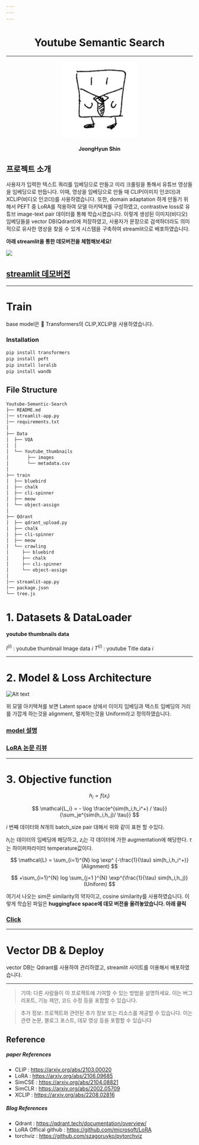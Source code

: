 ```yaml
---
---
---
```


# <center> Youtube Semantic Search </center>

---

<center>

![GitHub 로고](README_image/0u0.png)

</center>

#### <center> JoongHyun Shin </center>

<!-- <br> -->
## 프로젝트 소개

사용자가 입력한 텍스트 쿼리를 임베딩으로 만들고 미리 크롤링을 통해서 유튜브 영상들을 임베딩으로 만듭니다. 이때, 영상을 임베딩으로 만들 때 CLIP(이미지 인코더)과 XCLIP(비디오 인코더)를 사용하였습니다. 또한, domain adaptation 하게 만들기 위해서 PEFT 중 LoRA를 적용하여 모델 아키텍쳐를 구성하였고, contrastive loss로 유튜브 image-text pair 데이터를 통해 학습시켰습니다. 이렇게 생성된 이미지(비디오) 임베딩들을 vector DB(Qdrant)에 저장하였고, 사용자가 문장으로 검색하더라도 의미적으로 유사한 영상을 찾을 수 있게 시스템을 구축하여 streamlit으로 배포하였습니다.

**아래 streamlit을 통한 데모버전을 체험해보세요!**

<img src="streamlit.gif"/>

## [streamlit 데모버전](https://youtube-rank.streamlit.app/)


---

# Train

base model은 🤗 Transformers의 CLIP,XCLIP을 사용하였습니다.

### Installation 


```bash
pip install transformers
pip install peft
pip install loralib
pip install wandb
```

## File Structure

```
Youtube-Semantic-Search
├── README.md
│── streamlit-app.py
│── requirements.txt
│
├── Data
│  ├── VQA
│  │
│  └── Youtube_thumbnails
│       ├── images
│       └── metadata.csv
│
├── train
│  ├── bluebird
│  ├── chalk
│  ├── cli-spinner
│  ├── meow
│  └── object-assign
│
├── Qdrant
│  ├── qdrant_upload.py
│  ├── chalk
│  ├── cli-spinner
│  ├── meow
│  └── crawling
│     ├── bluebird
│     ├── chalk
│     ├── cli-spinner
│     └── object-assign
│
│── streamlit-app.py
│── package.json
└── tree.js
```



# 1. Datasets & DataLoader

<!-- ![Alt text](image-2.png) -->

#### youtube thumbnails data

$I^{(i)}$ : youtube thumbnail Image data $i$
$T^{(i)}$ : youtube Title data $i$

<!-- #### Example 

$I^{(i)}$ : ![Alt text](image-1.png)

$T^{(i)}$ : **Cutest Cats Compilation 2017 | Best Cute Cat Videos Ever** -->


---
# 2. Model & Loss Architecture

<!-- 
![](https://huggingface.co/datasets/huggingface/documentation-images/resolve/main/peft/lora_diagram.png) -->

<!-- ![Alt text](image-5.png) -->
![Alt text](image-7.png)

위 모델 아키텍쳐를 보면 Latent space 상에서 이미지 임베딩과 텍스트 임베딩의 거리를 가깝게 하는것을 alignment, 멀게하는것을 Uniform라고 정의하였습니다.

### [model 설명](https://velog.io/@blackeyes0u0/youtube-CLIP-LoRA-SimCSE-%EA%B2%B0%EA%B3%BC)

### [LoRA 논문 리뷰](https://velog.io/@blackeyes0u0/%EB%85%BC%EB%AC%B8%EB%A6%AC%EB%B7%B0-LoRA-Low-Rank-Adaptation-of-Large-Language-Models)


---


# 3. Objective function

$$
h_i = f(x_i)
$$


$$ 
\mathcal{L_i} = - \log \frac{e^{sim(h_i,h_i^+) / \tau}}{\sum_je^{sim(h_i,h_j)/ \tau}}
$$



$i$ 번째 데이터와 $N$개의 batch_size pair 대해서 위와 같이 표현 할 수있다. 

$h_i$는 데이터의 임베딩에 해당하고, $z_i$는 각 데이터에 가한 augmentation에 해당한다. $\tau$는 하이퍼파라미터 temperature값이다.


<!-- ![Alt text](image-3.png) -->

<!-- ![Alt text](image-6.png) -->

$$
\mathcal{L} = \sum_{i=1}^{N} log \exp^ {-\frac{1}{\tau}  sim(h_i,h_i^+)} (Alignment)
$$

$$
+\sum_{i=1}^{N} log \sum_{j=1 }^{N} \exp^{\frac{1}{\tau} sim(h_i,h_j)} (Uniform)
$$


여기서 나오는 sim은 similarity의 약자이고, cosine similarity를 사용하였습니다. 이렇게 학습된 파일은 **huggingface space에 데모 버전을 올려놓았습니다. 아래 클릭**

### [Click](https://huggingface.co/Soran/youtube_CLIP_LoRA_SimCSE)

---

# Vector DB & Deploy

vector DB는 Qdrant를 사용하여 관리하였고, streamlit 사이트를 이용해서 배포하였습니다.


---

>기여: 다른 사람들이 이 프로젝트에 기여할 수 있는 방법을 설명하세요. 이는 버그 리포트, 기능 제안, 코드 수정 등을 포함할 수 있습니다.


>추가 정보: 프로젝트와 관련된 추가 정보 또는 리소스를 제공할 수 있습니다. 이는 관련 논문, 블로그 포스트, 데모 영상 등을 포함할 수 있습니다

## Reference

##### paper References
- CLIP : https://arxiv.org/abs/2103.00020
- LoRA : https://arxiv.org/abs/2106.09685
- SimCSE : https://arxiv.org/abs/2104.08821
- SimCLR : https://arxiv.org/abs/2002.05709
- XCLIP : https://arxiv.org/abs/2208.02816

##### Blog References
- Qdrant : https://qdrant.tech/documentation/overview/
- LoRA Offical github : https://github.com/microsoft/LoRA
- torchviz : https://github.com/szagoruyko/pytorchviz